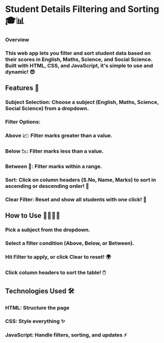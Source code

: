 # Student Details Filtering and Sorting 🎓📊
### Overview
### This web app lets you filter and sort student data based on their scores in English, Maths, Science, and Social Science. Built with HTML, CSS, and JavaScript, it's simple to use and dynamic! 😎

## Features 🌟
### Subject Selection: Choose a subject (English, Maths, Science, Social Science) from a dropdown.
### Filter Options:
### Above 📈: Filter marks greater than a value.
### Below 📉: Filter marks less than a value.
### Between 🔄: Filter marks within a range.
### Sort: Click on column headers (S.No, Name, Marks) to sort in ascending or descending order! 🔢
### Clear Filter: Reset and show all students with one click! 🔄

## How to Use 👩‍💻👨‍💻
### Pick a subject from the dropdown.
### Select a filter condition (Above, Below, or Between).
### Hit Filter to apply, or click Clear to reset! 🌍
### Click column headers to sort the table! 🖱️

## Technologies Used 🛠️
### HTML: Structure the page
### CSS: Style everything ✨
### JavaScript: Handle filters, sorting, and updates ⚡


